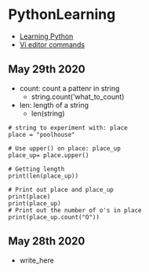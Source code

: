 # PythonLearning
- [Learning Python](https://github.com/AileshC/PythonLearning/blob/master/Learning.md)
- [Vi editor commands](https://github.com/AileshC/PythonLearning/blob/master/Vi_Editor_Commands.md)
## May 29th 2020 ##
- count: count a pattenr in string
  - string.count('what_to_count)
- len: length of a string
  - len(string)

```
# string to experiment with: place
place = "poolhouse"

# Use upper() on place: place_up
place_up= place.upper()

# Getting length
print(len(place_up))

# Print out place and place_up
print(place)
print(place_up)
# Print out the number of o's in place
print(place_up.count("O"))
```
## May 28th 2020 ##
- write_here
